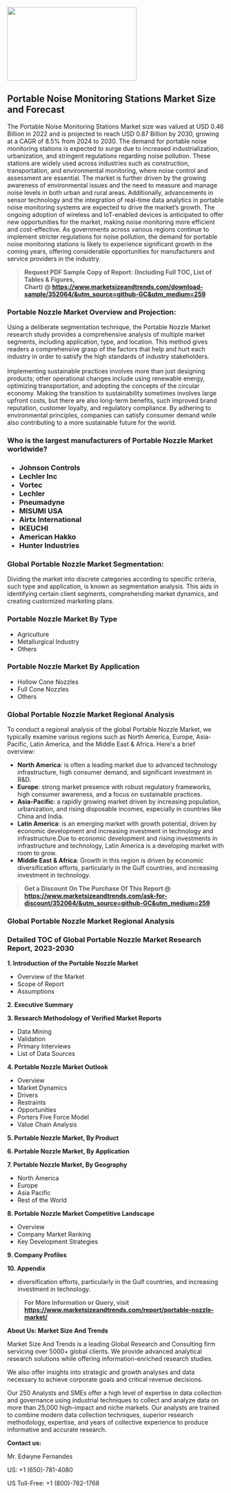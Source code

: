 <p><img class="alignnone size-medium wp-image-20088" src="https://ffe5etoiles.com/wp-content/uploads/2024/12/MST1-300x171.png" alt="" width="300" height="171" /></p><h2>Portable Noise Monitoring Stations Market Size and Forecast</h2><p>The Portable Noise Monitoring Stations Market size was valued at USD 0.46 Billion in 2022 and is projected to reach USD 0.87 Billion by 2030, growing at a CAGR of 8.5% from 2024 to 2030. The demand for portable noise monitoring stations is expected to surge due to increased industrialization, urbanization, and stringent regulations regarding noise pollution. These stations are widely used across industries such as construction, transportation, and environmental monitoring, where noise control and assessment are essential. The market is further driven by the growing awareness of environmental issues and the need to measure and manage noise levels in both urban and rural areas. Additionally, advancements in sensor technology and the integration of real-time data analytics in portable noise monitoring systems are expected to drive the market’s growth. The ongoing adoption of wireless and IoT-enabled devices is anticipated to offer new opportunities for the market, making noise monitoring more efficient and cost-effective. As governments across various regions continue to implement stricter regulations for noise pollution, the demand for portable noise monitoring stations is likely to experience significant growth in the coming years, offering considerable opportunities for manufacturers and service providers in the industry.</p></p><blockquote id="" class=""><strong>Request PDF Sample Copy of Report: (Including Full TOC, List of Tables &amp; Figures, Chart)&nbsp;@&nbsp;<strong><a href="https://www.marketsizeandtrends.com/download-sample/352064/&utm_source=github-GC&utm_medium=259" target="_blank">https://www.marketsizeandtrends.com/download-sample/352064/&utm_source=github-GC&utm_medium=259</a></strong></strong></blockquote><h3 id="" class="">Portable Nozzle Market&nbsp;Overview and Projection:</h3><p id="" class="">Using a deliberate segmentation technique, the Portable Nozzle Market research study provides a comprehensive analysis of multiple market segments, including application, type, and location. This method gives readers a comprehensive grasp of the factors that help and hurt each industry in order to satisfy the high standards of industry stakeholders. <br /> <br />Implementing sustainable practices involves more than just designing products; other operational changes include using renewable energy, optimizing transportation, and adopting the concepts of the circular economy. Making the transition to sustainability sometimes involves large upfront costs, but there are also long-term benefits, such improved brand reputation, customer loyalty, and regulatory compliance. By adhering to environmental principles, companies can satisfy consumer demand while also contributing to a more sustainable future for the world.</p><h3 id="" class="">Who is the largest manufacturers of&nbsp;Portable Nozzle Market worldwide?</h3><h3 class=""><p><ul><li>Johnson Controls </li><li> Lechler Inc </li><li> Vortec </li><li> Lechler </li><li> Pneumadyne </li><li> MISUMI USA </li><li> Airtx International </li><li> IKEUCHI </li><li> American Hakko </li><li> Hunter Industries</li></ul></p></h3><h3 id="" class="">Global&nbsp;Portable Nozzle Market Segmentation:</h3><p id="" class="">Dividing the market into discrete categories according to specific criteria, such type and application, is known as segmentation analysis. This aids in identifying certain client segments, comprehending market dynamics, and creating customized marketing plans.</p><h3 id="" class="">Portable Nozzle Market&nbsp;By Type</h3><p><p><ul><li>Agriculture</li><li> Metallurgical Industry</li><li> Others</p></li></ul></p></p><h3 id="" class="">Portable Nozzle Market&nbsp;By Application</h3><p class=""><p><ul><li>Hollow Cone Nozzles</li><li> Full Cone Nozzles</li><li> Others</li></ul></p></p><h3 id="" class="">Global Portable Nozzle Market Regional Analysis</h3><p id="" class="">To conduct a regional analysis of the global Portable Nozzle Market, we typically examine various regions such as North America, Europe, Asia-Pacific, Latin America, and the Middle East &amp; Africa. Here's a brief overview:</p><ul><li><strong>North America</strong>: is often a leading market due to advanced technology infrastructure, high consumer demand, and significant investment in R&amp;D.</li><li><strong>Europe</strong>: strong market presence with robust regulatory frameworks, high consumer awareness, and a focus on sustainable practices.</li><li><strong>Asia-Pacific</strong>: a rapidly growing market driven by increasing population, urbanization, and rising disposable incomes, especially in countries like China and India.</li><li><strong>Latin America</strong>: is an emerging market with growth potential, driven by economic development and increasing investment in technology and infrastructure.Due to economic development and rising investments in infrastructure and technology, Latin America is a developing market with room to grow.</li><li><strong>Middle East &amp; Africa</strong>: Growth in this region is driven by economic diversification efforts, particularly in the Gulf countries, and increasing investment in technology.</li></ul><blockquote id="" class=""><strong>Get a Discount On The Purchase Of This Report @ <strong><a href="https://www.marketsizeandtrends.com/ask-for-discount/352064/&utm_source=github-GC&utm_medium=259" target="_blank">https://www.marketsizeandtrends.com/ask-for-discount/352064/&utm_source=github-GC&utm_medium=259</a></strong></strong></blockquote><h3 id="" class="">Global Portable Nozzle Market Regional Analysis</h3><h3 id="" class="">Detailed TOC of Global Portable Nozzle Market Research Report, 2023-2030</h3><p id="" class=""><strong>1. Introduction of the Portable Nozzle Market</strong></p><ul><li>Overview of the Market</li><li>Scope of Report</li><li>Assumptions</li></ul><p id="" class=""><strong>2. Executive Summary</strong></p><p id="" class=""><strong>3. Research Methodology of Verified Market Reports</strong></p><ul><li>Data Mining</li><li>Validation</li><li>Primary Interviews</li><li>List of Data Sources</li></ul><p id="" class=""><strong>4. Portable Nozzle Market Outlook</strong></p><ul><li>Overview</li><li>Market Dynamics</li><li>Drivers</li><li>Restraints</li><li>Opportunities</li><li>Porters Five Force Model</li><li>Value Chain Analysis</li></ul><p id="" class=""><strong>5. Portable Nozzle Market, By Product</strong></p><p id="" class=""><strong>6. Portable Nozzle Market, By Application</strong></p><p id="" class=""><strong>7. Portable Nozzle Market, By Geography</strong></p><ul><li>North America</li><li>Europe</li><li>Asia Pacific</li><li>Rest of the World</li></ul><p id="" class=""><strong>8. Portable Nozzle Market Competitive Landscape</strong></p><ul><li>Overview</li><li>Company Market Ranking</li><li>Key Development Strategies</li></ul><p id="" class=""><strong>9. Company Profiles</strong></p><p id="" class=""><strong>10. Appendix</strong></p><ul><li>diversification efforts, particularly in the Gulf countries, and increasing investment in technology.</li></ul><blockquote id="" class=""><strong>For More Information or Query, visit <strong><strong><a href="https://www.marketsizeandtrends.com/report/portable-nozzle-market/" target="_blank">https://www.marketsizeandtrends.com/report/portable-nozzle-market/</a></strong></strong></strong></blockquote><p id="" class=""><strong>About Us: Market Size And Trends</strong></p><p id="" class="">Market Size And Trends is a leading Global Research and Consulting firm servicing over 5000+ global clients. We provide advanced analytical research solutions while offering information-enriched research studies.</p><p id="" class="">We also offer insights into strategic and growth analyses and data necessary to achieve corporate goals and critical revenue decisions.</p><p id="" class="">Our 250 Analysts and SMEs offer a high level of expertise in data collection and governance using industrial techniques to collect and analyze data on more than 25,000 high-impact and niche markets. Our analysts are trained to combine modern data collection techniques, superior research methodology, expertise, and years of collective experience to produce informative and accurate research.</p><p id="" class=""><strong>Contact us:</strong></p><p id="" class="">Mr. Edwyne Fernandes</p><p id="" class="">US: +1 (650)-781-4080</p><p id="" class="">US Toll-Free: +1 (800)-782-1768</p>
